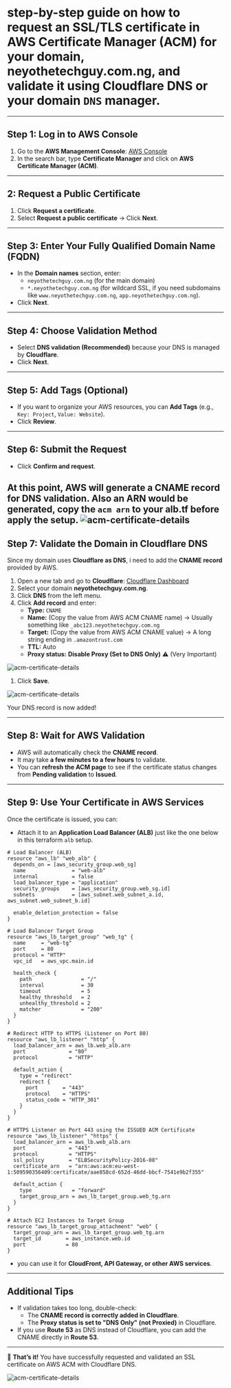 # step-by-step guide on how to request an SSL/TLS certificate in **AWS Certificate Manager (ACM)** for your domain, **neyothetechguy.com.ng**, and validate it using **Cloudflare DNS** or your domain `DNS` manager.

---

## **Step 1: Log in to AWS Console**
1. Go to the **AWS Management Console**: [AWS Console](https://aws.amazon.com/console/)
2. In the search bar, type **Certificate Manager** and click on **AWS Certificate Manager (ACM)**.

---

## **2: Request a Public Certificate**
1. Click **Request a certificate**.
2. Select **Request a public certificate** → Click **Next**.

---

## **Step 3: Enter Your Fully Qualified Domain Name (FQDN)**
- In the **Domain names** section, enter:
  - `neyothetechguy.com.ng` (for the main domain)
  - `*.neyothetechguy.com.ng` (for wildcard SSL, if you need subdomains like `www.neyothetechguy.com.ng`, `app.neyothetechguy.com.ng`).
- Click **Next**.

---

## **Step 4: Choose Validation Method**
- Select **DNS validation (Recommended)** because your DNS is managed by **Cloudflare**.
- Click **Next**.

---

## **Step 5: Add Tags (Optional)**
- If you want to organize your AWS resources, you can **Add Tags** (e.g., `Key: Project`, `Value: Website`).
- Click **Review**.

---
## **Step 6: Submit the Request**
- Click **Confirm and request**.

At this point, AWS will generate a **CNAME record** for DNS validation.
Also an ARN would be generated, copy the `acm arn` to your alb.tf before apply the setup.
![acm-certificate-details](./cetificate-status.png)
---

## **Step 7: Validate the Domain in Cloudflare DNS**
Since my domain uses **Cloudflare as DNS**, i need to add the **CNAME record** provided by AWS.

1. Open a new tab and go to **Cloudflare**: [Cloudflare Dashboard](https://dash.cloudflare.com/)
2. Select your domain **neyothetechguy.com.ng**.
3. Click **DNS** from the left menu.
4. Click **Add record** and enter:
   - **Type:** `CNAME`
   - **Name:** (Copy the value from AWS ACM CNAME name) → Usually something like `_abc123.neyothetechguy.com.ng`
   - **Target:** (Copy the value from AWS ACM CNAME value) → A long string ending in `.amazontrust.com`
   - **TTL:** Auto
   - **Proxy status:** **Disable Proxy (Set to DNS Only)** ⚠️ (Very Important)

![acm-certificate-details](./certificate-value.png)

1. Click **Save**.

![acm-certificate-details](./cloudflare-cname.png)

Your DNS record is now added!

---

## **Step 8: Wait for AWS Validation**
- AWS will automatically check the **CNAME record**.
- It may take **a few minutes to a few hours** to validate.
- You can **refresh the ACM page** to see if the certificate status changes from **Pending validation** to **Issued**.

---

## **Step 9: Use Your Certificate in AWS Services**
Once the certificate is issued, you can:
- Attach it to an **Application Load Balancer (ALB)** just like the one below in this terraform `alb` setup.
```hcl
# Load Balancer (ALB)
resource "aws_lb" "web_alb" {
  depends_on = [aws_security_group.web_sg]
  name               = "web-alb"
  internal           = false
  load_balancer_type = "application"
  security_groups    = [aws_security_group.web_sg.id]
  subnets            = [aws_subnet.web_subnet_a.id, aws_subnet.web_subnet_b.id]

  enable_deletion_protection = false
}

# Load Balancer Target Group
resource "aws_lb_target_group" "web_tg" {
  name     = "web-tg"
  port     = 80
  protocol = "HTTP"
  vpc_id   = aws_vpc.main.id

  health_check {
    path                = "/"
    interval            = 30
    timeout             = 5
    healthy_threshold   = 2
    unhealthy_threshold = 2
    matcher             = "200"
  }
}

# Redirect HTTP to HTTPS (Listener on Port 80)
resource "aws_lb_listener" "http" {
  load_balancer_arn = aws_lb.web_alb.arn
  port              = "80"
  protocol          = "HTTP"

  default_action {
    type = "redirect"
    redirect {
      port        = "443"
      protocol    = "HTTPS"
      status_code = "HTTP_301"
    }
  }
}

# HTTPS Listener on Port 443 using the ISSUED ACM Certificate
resource "aws_lb_listener" "https" {
  load_balancer_arn = aws_lb.web_alb.arn
  port              = "443"
  protocol          = "HTTPS"
  ssl_policy        = "ELBSecurityPolicy-2016-08"
  certificate_arn   = "arn:aws:acm:eu-west-1:509590356409:certificate/aae858cd-652d-46dd-bbcf-7541e9b2f355"

  default_action {
    type             = "forward"
    target_group_arn = aws_lb_target_group.web_tg.arn
  }
}

# Attach EC2 Instances to Target Group
resource "aws_lb_target_group_attachment" "web" {
  target_group_arn = aws_lb_target_group.web_tg.arn
  target_id        = aws_instance.web.id
  port             = 80
}
```
- you can use it for **CloudFront, API Gateway, or other AWS services**.

---

## **Additional Tips**
- If validation takes too long, double-check:
  - The **CNAME record is correctly added in Cloudflare**.
  - The **Proxy status is set to "DNS Only" (not Proxied)** in Cloudflare.
- If you use **Route 53** as DNS instead of Cloudflare, you can add the CNAME directly in **Route 53**.

---

🔹 **That’s it!** You have successfully requested and validated an SSL certificate on AWS ACM with Cloudflare DNS.

![acm-certificate-details](./secure-site.png)
